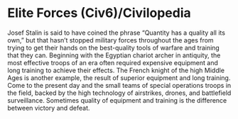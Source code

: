 # Elite Forces (Civ6)/Civilopedia

Josef Stalin is said to have coined the phrase “Quantity has a quality all its own,” but that hasn’t stopped military forces throughout the ages from trying to get their hands on the best-quality tools of warfare and training that they can. Beginning with the Egyptian chariot archer in antiquity, the most effective troops of an era often required expensive equipment and long training to achieve their effects. The French knight of the high Middle Ages is another example, the result of superior equipment and long training. Come to the present day and the small teams of special operations troops in the field, backed by the high technology of airstrikes, drones, and battlefield surveillance. Sometimes quality of equipment and training is the difference between victory and defeat.